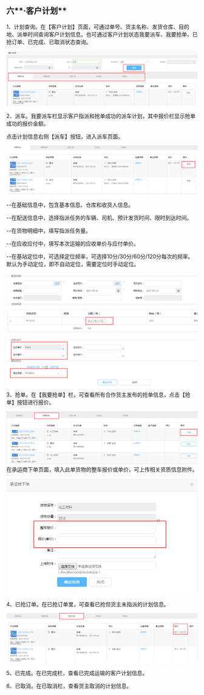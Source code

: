 ## 六**·客户计划**

1、计划查询。在【客户计划】页面，可通过单号、货主名称、发货仓库、目的地、派单时间查询客户计划信息。也可通过客户计划状态我要派车、我要抢单、已抢订单、已完成、已取消状态查询。

![](/nassets/5-1-2.png)

2、派车。我要派车栏显示客户指派和抢单成功的派车计划，其中报价栏显示抢单成功的报价金额。

点击计划信息右侧【派车】按钮，进入派车页面。

![](/nassets/c5-6.png)

--在基础信息中，包含基本信息、仓库和收货人信息。

--在配送信息中，选择指派任务的车辆、司机、预计发货时间、限时到达时间。

--在货物明细中，填写指派任务量。

--在应收应付中，填写本次运输的应收单价与应付单价。

--在基站定位中，可选择定位频率，可选择10分/30分/60分/120分每次的频率。默认为手动定位，即不自动定位，需要定位时手动定位。



![](/nassets/c5-4.png)3、抢单。在【我要抢单】栏，可查看所有合作货主发布的抢单信息，点击【抢单】按钮进行报价。

![](/nassets/c5-5.png)在承运商下单页面，填入此单货物的整车报价或单价，可上传相关资质信息附件。

![](/nassets/c5-7.png)

4、已抢订单。在已抢订单里，可查看已抢但货主未指派的计划信息。

![](/nassets/c5-9.png)

5、已完成。在已完成栏，查看已完成运输的客户计划信息。

6、已取消。在已取消栏，查看货主取消的计划信息。

